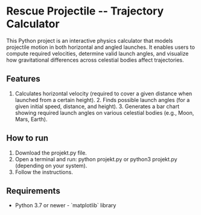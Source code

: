 # Rescue Projectile -- Trajectory Calculator

This Python project is an interactive physics calculator that models
projectile motion in both horizontal and angled launches. It enables
users to compute required velocities, determine valid launch angles, and
visualize how gravitational differences across celestial bodies affect
trajectories.

## Features

1. Calculates horizontal velocity (required to cover a given distance
when launched from a certain height). 2. Finds possible launch angles
(for a given initial speed, distance, and height). 3. Generates a bar
chart showing required launch angles on various celestial bodies (e.g.,
Moon, Mars, Earth).

## How to run

1. Download the projekt.py file.
2. Open a terminal and run: python projekt.py or python3 projekt.py (depending on your system).
3. Follow the instructions. 

## Requirements

- Python 3.7 or newer - \`matplotlib\` library

